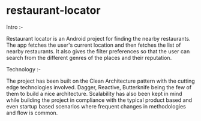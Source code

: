 # restaurant-locator

Intro :-

Restaurant locator is an Android project for finding the nearby restaurants.
The app fetches the user's current location and then fetches the list of nearby restaurants.
It also gives the filter preferences so that the user can search from the different genres of the places and their reputation.

Technology :-

The project has been built on the Clean Architecture pattern with the cutting edge technologies involved.
Dagger, Reactive, Butterknife being the few of them to build a nice architecture.
Scalability has also been kept in mind while building the project in compliance with the typical product based 
and even startup based scenarios where frequent changes in methodologies and flow is common.
